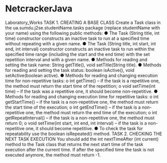 # NetcrackerJava
Laboratory_Works
TASK 1.  CREATING A BASE CLASS
Create a Task class in the ua.sumdu.j2se.studentName.tasks package (replace studentName with your name) using the following public methods:
●	The Task (String title, int time) constructor constructs an inactive task to run at a specified time without repeating with a given name. 
●	The Task (String title, int start, int end, int interval) constructor constructs an inactive task to run within the specified time range (including the start and the end time) with the set repetition interval and with a given name. 
●	Methods for reading and setting the task name: String getTitle(), void setTitle(String title).
●	Methods for reading and setting the task status: boolean isActive(), void setActive(boolean active).
●	Methods for reading and changing execution time for non-repetitive tasks: 
o	int getTime() – if the task is a repetitive one, the method must return the start time of the repetition;
o	 void setTime(int time) – if the task was a repetitive one, it should become non-repetitive.
●	Methods for reading and changing execution time for repetitive tasks: 
o	int getStartTime() – if the task is a non-repetitive one, the method must return the start time of the execution;
o	int getEndTime() – if the task is a non-repetitive one, the method must return the end time of the execution;
o	int getRepeatInterval() – if the task is a non-repetitive one, the method must return 0;
o	void setTime(int start, int end, int interval) – if the task is a non-repetitive one, it should become repetitive.
●	To check the task for repeatability use the boolean isRepeated() method.
TASK 2. CHECKING THE NEXT TASK EXECUTION
You should add the int nextTimeAfter (int current) method to the Task class that returns the next start time of the task execution after the current time. If after the specified time the task is not executed anymore, the method must return -1.
